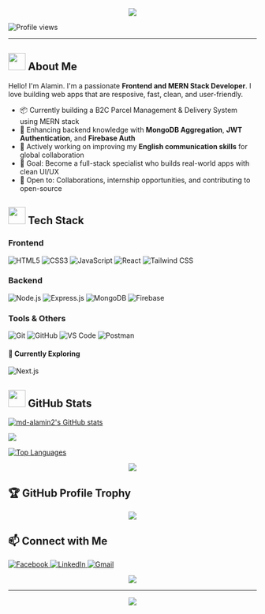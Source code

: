 <div align="center">
  <img src="https://capsule-render.vercel.app/api?type=waving&color=gradient&height=200&section=header&text=Md.%20Alamin&fontSize=40&fontColor=fff&animation=fadeIn&fontAlignY=38&desc=Frontend%20Developer%20|%20MERN%20Enthusiast&descAlignY=51&descAlign=62"/>
</div>

<p>
  <img src="https://komarev.com/ghpvc/?username=md-alamin2&label=Profile%20views&color=38BDF8&style=flat-square" alt="Profile views" />
</p>

---

## <img src="https://user-images.githubusercontent.com/74038190/212284087-bbe7e430-757e-4901-90bf-4cd2ce3e1852.gif" width="35"> About Me
<p>
  Hello! I'm Alamin. I'm a passionate <b>Frontend and MERN Stack Developer</b>. I love building web apps that are resposive, fast, clean, and user-friendly. 
</p>

- 📦 Currently building a B2C Parcel Management & Delivery System using MERN stack  
- 🔐 Enhancing backend knowledge with **MongoDB Aggregation**, **JWT Authentication**, and **Firebase Auth**  
- 💬 Actively working on improving my **English communication skills** for global collaboration  
- 🎯 Goal: Become a full-stack specialist who builds real-world apps with clean UI/UX
- 🤝 Open to: Collaborations, internship opportunities, and contributing to open-source



## <img src="https://user-images.githubusercontent.com/74038190/212257454-16e3712e-945a-4ca2-b238-408ad0bf87e6.gif" width="35"> Tech Stack

<div>

### Frontend
![HTML5](https://img.shields.io/badge/HTML5-E34F26?style=for-the-badge&logo=html5&logoColor=white)
![CSS3](https://img.shields.io/badge/CSS3-1572B6?style=for-the-badge&logo=css3&logoColor=white)
![JavaScript](https://img.shields.io/badge/JavaScript-F7DF1E?style=for-the-badge&logo=javascript&logoColor=black)
![React](https://img.shields.io/badge/React-20232A?style=for-the-badge&logo=react&logoColor=61DAFB)
![Tailwind CSS](https://img.shields.io/badge/Tailwind_CSS-38B2AC?style=for-the-badge&logo=tailwind-css&logoColor=white)

### Backend
![Node.js](https://img.shields.io/badge/Node.js-43853D?style=for-the-badge&logo=node.js&logoColor=white)
![Express.js](https://img.shields.io/badge/Express.js-404D59?style=for-the-badge&logo=express&logoColor=white)
![MongoDB](https://img.shields.io/badge/MongoDB-4EA94B?style=for-the-badge&logo=mongodb&logoColor=white)
![Firebase](https://img.shields.io/badge/Firebase-039BE5?style=for-the-badge&logo=firebase&logoColor=white)

### Tools & Others
![Git](https://img.shields.io/badge/Git-F05032?style=for-the-badge&logo=git&logoColor=white)
![GitHub](https://img.shields.io/badge/GitHub-100000?style=for-the-badge&logo=github&logoColor=white)
![VS Code](https://img.shields.io/badge/VS_Code-007ACC?style=for-the-badge&logo=visual-studio-code&logoColor=white)
![Postman](https://img.shields.io/badge/Postman-FF6C37?style=for-the-badge&logo=postman&logoColor=white)

#### 🧠 Currently Exploring
![Next.js](https://img.shields.io/badge/Next.js-000000?style=for-the-badge&logo=next.js&logoColor=white)

</div>


## <img src="https://user-images.githubusercontent.com/74038190/212284158-e840e285-664b-44d7-b79b-e264b5e54825.gif" width="35"> GitHub Stats

<div>
  
  <a href="http://www.github.com/md-alamin2"><img src="https://github-readme-stats.vercel.app/api?username=md-alamin2&show_icons=true&hide=&count_private=true&title_color=0891b2&text_color=ffffff&icon_color=0891b2&bg_color=1c1917&hide_border=true&show_icons=true" alt="md-alamin2's GitHub stats" /></a>

<a href="http://www.github.com/md-alamin2"><img src="https://github-readme-streak-stats.herokuapp.com/?user=md-alamin2&stroke=ffffff&background=1c1917&ring=0891b2&fire=0891b2&currStreakNum=ffffff&currStreakLabel=0891b2&sideNums=ffffff&sideLabels=ffffff&dates=ffffff&hide_border=true" /></a>

<a href="https://github.com/md-alamin2" align="left"><img src="https://github-readme-stats.vercel.app/api/top-langs/?username=md-alamin2&langs_count=10&title_color=0891b2&text_color=ffffff&icon_color=0891b2&bg_color=1c1917&hide_border=true&locale=en&custom_title=Top%20%Languages" alt="Top Languages" /></a>

<div align="center">
  <img src="https://github-readme-activity-graph.vercel.app/graph?username=md-alamin2&bg_color=1c1917&color=38bdf8&line=22d3ee&point=38bdf8&area=true&hide_border=true" />
</div>
  
</div>


## 🏆 GitHub Profile Trophy
<p align="center">
  <img src="https://github-profile-trophy.vercel.app/?username=md-alamin2&theme=onedark&row=1&margin-w=10" />
</p>

## 📫 Connect with Me
<p align="left">
  <a href="https://www.facebook.com/alamin.akash.7399" target="_blank">
    <img src="https://img.shields.io/badge/Facebook-1877F2?style=flat-square&logo=facebook&logoColor=white" alt="Facebook" />
  </a>
  <a href="https://www.linkedin.com/in/md-al-amin-7a191b339/" target="_blank">
    <img src="https://img.shields.io/badge/LinkedIn-0077B5?style=flat-square&logo=linkedin&logoColor=white" alt="LinkedIn" />
  </a>
  <a href="mailto:mdalamin22671@gmail.com" target="_blank">
    <img src="https://img.shields.io/badge/Gmail-D14836?style=flat-square&logo=gmail&logoColor=white" alt="Gmail" />
  </a>
</p>


<div align="center">
  <img src="https://capsule-render.vercel.app/api?type=waving&color=0:E1EAFC,100:F6D5F7&height=120&section=footer&animation=fadeIn"/>
</div>

---

<div align="center">
  <img src="https://readme-typing-svg.herokuapp.com?font=Fira+Code&size=12&duration=4000&pause=3000&color=888888&center=true&vCenter=true&width=400&lines=💻+Happy+Coding!" />
</div>
